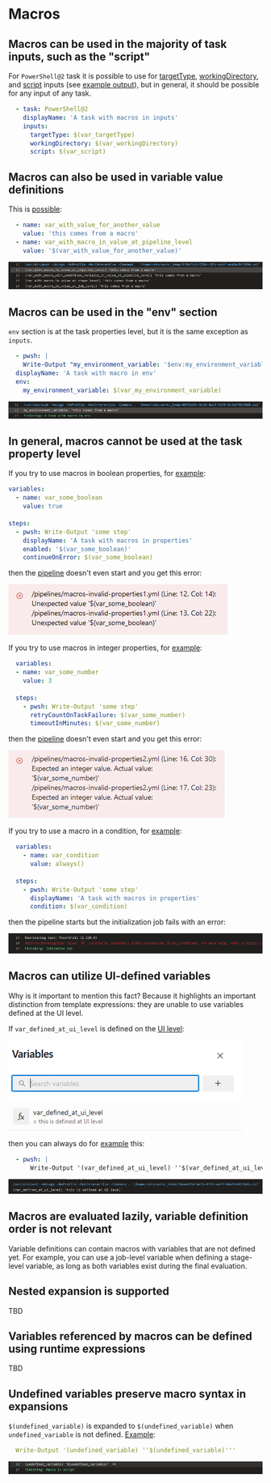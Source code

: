 # Macros

## Macros can be used in the majority of task inputs, such as the "script"

For `PowerShell@2` task it is possible to use for
[targetType](https://github.com/JakubLinhart/AzureDevOpsBattlefield/blob/5aa439679c34ae8a7dec235517d2d2c750ce7481/pipelines/macros.yml#L124), [workingDirectory](https://github.com/JakubLinhart/AzureDevOpsBattlefield/blob/5aa439679c34ae8a7dec235517d2d2c750ce7481/pipelines/macros.yml#L125C15-L125C31),
and [script](https://github.com/JakubLinhart/AzureDevOpsBattlefield/blob/5aa439679c34ae8a7dec235517d2d2c750ce7481/pipelines/macros.yml#L126) inputs (see [example output](https://linj.visualstudio.com/AzureDevOpsBattleground/_build/results?buildId=245&view=logs&j=0ab14b9f-e499-56d5-97b1-fd98b70ea339&t=3fa529ca-c925-5304-b42f-2bbd21f9750e)), 
but in general, it should be possible for any input of any task.

```yaml
  - task: PowerShell@2
    displayName: 'A task with macros in inputs'
    inputs:
      targetType: $(var_targetType)
      workingDirectory: $(var_workingDirectory)
      script: $(var_script)
```

## Macros can also be used in variable value definitions

This is [possible](https://github.com/JakubLinhart/AzureDevOpsBattlefield/blob/5aa439679c34ae8a7dec235517d2d2c750ce7481/pipelines/macros.yml#L20):

```yaml
  - name: var_with_value_for_another_value
    value: 'this comes from a macro'
  - name: var_with_macro_in_value_at_pipeline_level
    value: '$(var_with_value_for_another_value)'
```

[![Example output](images/macros-variable-value-definition.png)](https://linj.visualstudio.com/AzureDevOpsBattleground/_build/results?buildId=245&view=logs&j=0ab14b9f-e499-56d5-97b1-fd98b70ea339&t=f064c65f-5d7b-5dd9-a2c0-b27c2b3dbefa&l=12)

## Macros can be used in the "env" section

`env` section is at the task properties level, but it is the same exception as `inputs`. 

```yaml
  - pwsh: |
    Write-Output "my_environment_variable: '$env:my_environment_variable'"
  displayName: 'A task with macro in env'
  env:
    my_environment_variable: $(var_my_environment_variable)
```

[![Example output](images/macros-env-output.png)](https://linj.visualstudio.com/AzureDevOpsBattleground/_build/results?buildId=245&view=logs&j=0ab14b9f-e499-56d5-97b1-fd98b70ea339&t=67bb029a-943e-5196-8d89-e7392cea21c1&l=12)

## In general, macros cannot be used at the task property level

If you try to use macros in boolean properties, for [example](https://github.com/JakubLinhart/AzureDevOpsBattlefield/blob/0d6ece87a31d8ddb1c5dbc4600ada07e661d31d8/pipelines/macros-invalid-properties1.yml):

```yaml
variables:
  - name: var_some_boolean
    value: true

steps:
  - pwsh: Write-Output 'some step'
    displayName: 'A task with macros in properties'
    enabled: '$(var_some_boolean)'
    continueOnError: $(var_some_boolean)
```

then the [pipeline](https://linj.visualstudio.com/AzureDevOpsBattleground/_build?definitionId=11) doesn't even start and you get this error:

![enabled and continueOnError with macros](images/macros-invalid-properties1-error.png)

If you try to use macros in integer properties, for [example](https://github.com/JakubLinhart/AzureDevOpsBattlefield/blob/4c4ba82de8ba0ba95ec74f380e01e3c1a8eed4fe/pipelines/macros-invalid-properties2.yml):

```yaml
  variables:
  - name: var_some_number
    value: 3

  steps:
    - pwsh: Write-Output 'some step'
      retryCountOnTaskFailure: $(var_some_number)
      timeoutInMinutes: $(var_some_number)
```

then the [pipeline](https://linj.visualstudio.com/AzureDevOpsBattleground/_build?definitionId=12&_a=summary) doesn't even start and you get this error:

![retryCountOnTaskFailure, timeoutInMinutes](images/macros-invalid-properties2-error.png)

If you try to use a macro in a condition, for [example](https://github.com/JakubLinhart/AzureDevOpsBattlefield/blob/main/pipelines/macros-invalid-properties3.yml):

```yaml
  variables:
    - name: var_condition
      value: always()

  steps:
    - pwsh: Write-Output 'some step'
      displayName: 'A task with macros in properties'
      condition: $(var_condition)
```

then the pipeline starts but the initialization job fails with an error:

[![condition](images/macros-invalid-properties3-output.png)](https://linj.visualstudio.com/AzureDevOpsBattleground/_build/results?buildId=246&view=logs&j=12f1170f-54f2-53f3-20dd-22fc7dff55f9&t=e0f977f9-ef87-4bf0-b7e2-aeee2c074101&l=14)

## Macros can utilize UI-defined variables

Why is it important to mention this fact? Because it highlights an important distinction from template expressions: they are unable to use variables defined at the UI level.

If `var_defined_at_ui_level` is defined on the [UI level](https://dev.azure.com/linj/AzureDevOpsBattleground/_apps/hub/ms.vss-build-web.ci-designer-hub?pipelineId=10&branch=main&nonce=HGlMs1aI5oNaFTk1n7Zwcw%3D%3D):

![var_defined_at_ui_level variable definition](images/macros-ui-level-variables.png)

then you can always do for [example](https://github.com/JakubLinhart/AzureDevOpsBattlefield/blob/9c194652fa23fd63230e65d6765e69a91687fc91/pipelines/macros.yml#L57C16-L57C16) this:

```yaml
  - pwsh: |
      Write-Output '(var_defined_at_ui_level) ''$(var_defined_at_ui_level)'''
```

[![example output](images/macros-ui-level-variable-output.png)](https://dev.azure.com/linj/AzureDevOpsBattleground/_build/results?buildId=247&view=logs&j=0ab14b9f-e499-56d5-97b1-fd98b70ea339&t=5e8f27c5-64d0-5083-9c85-d2ff9773c863&l=12)


## Macros are evaluated lazily, variable definition order is not relevant

Variable definitions can contain macros with variables that are not defined yet. For example, you can use a job-level variable when defining a stage-level variable, as long as both variables exist during the final evaluation.

## Nested expansion is supported

TBD

## Variables referenced by macros can be defined using runtime expressions

TBD

## Undefined variables preserve macro syntax in expansions

`$(undefined_variable)` is expanded to `$(undefined_variable)` when `undefined_variable` is not defined.
[Example](https://github.com/JakubLinhart/AzureDevOpsBattlefield/blob/5aa439679c34ae8a7dec235517d2d2c750ce7481/pipelines/macros.yml#L68):

```yaml
  Write-Output '(undefined_variable) ''$(undefined_variable)'''
```

[![Example output](images/macros-undefined-variable-output.png)](https://linj.visualstudio.com/AzureDevOpsBattleground/_build/results?buildId=245&view=logs&j=0ab14b9f-e499-56d5-97b1-fd98b70ea339&t=5e8f27c5-64d0-5083-9c85-d2ff9773c863&l=16)
